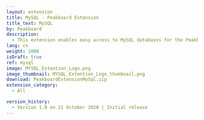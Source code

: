 ```yaml
---
layout: extension
title: MySQL - Peakboard Extension
title_text: MySQL
by: Peakboard
description: 
  - This extension enables easy access to MySQL databases for the Peakboard Designer.
lang: cn
weight: 1000
isDraft: true
ref: mysql
image: MYSQL_Extention_Logo.png
image_thumbnail: MYSQL_Extention_Logo_thumbnail.png
download: PeakboardExtensionMySql.zip
extension_category:
  - All

version_history:
  - Version 1.0 on 21 October 2020 | Initial release
---
```

